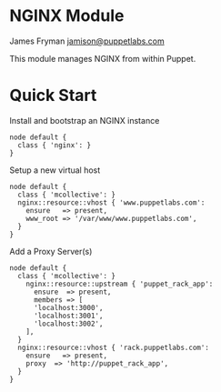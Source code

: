# NGINX Module

James Fryman <jamison@puppetlabs.com>

This module manages NGINX from within Puppet.

# Quick Start

Install and bootstrap an NGINX instance

    node default {
      class { 'nginx': }
    }

Setup a new virtual host

    node default {
      class { 'mcollective': }
      nginx::resource::vhost { 'www.puppetlabs.com':
        ensure   => present,
        www_root => '/var/www/www.puppetlabs.com',
      }
    }

Add a Proxy Server(s)

    node default {
      class { 'mcollective': }
        nginx::resource::upstream { 'puppet_rack_app':
          ensure  => present,
          members => [
          'localhost:3000', 
          'localhost:3001',
          'localhost:3002',
        ],
      }
      nginx::resource::vhost { 'rack.puppetlabs.com':
        ensure   => present,
        proxy  => 'http://puppet_rack_app',
      }
    } 